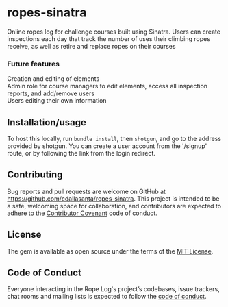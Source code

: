 # ropes-sinatra
Online ropes log for challenge courses built using Sinatra. Users can create inspections each day that track the number of uses their climbing ropes receive, as well as retire and replace ropes on their courses

### Future features
Creation and editing of elements<br>
Admin role for course managers to edit elements, access all inspection reports, and add/remove users<br>
Users editing their own information

## Installation/usage
To host this locally, run `bundle install`, then `shotgun`, and go to the address provided by shotgun. You can create a user account from the '/signup' route, or by following the link from the login redirect.

## Contributing

Bug reports and pull requests are welcome on GitHub at https://github.com/cdallasanta/ropes-sinatra. This project is intended to be a safe, welcoming space for collaboration, and contributors are expected to adhere to the [Contributor Covenant](http://contributor-covenant.org) code of conduct.

## License

The gem is available as open source under the terms of the [MIT License](https://opensource.org/licenses/MIT).

## Code of Conduct

Everyone interacting in the Rope Log's project’s codebases, issue trackers, chat rooms and mailing lists is expected to follow the [code of conduct](https://github.com/'gorgeous-bolt-3424'/bump-cli/blob/master/CODE_OF_CONDUCT.md).
